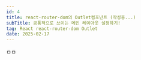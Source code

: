 ```yaml
---
id: 4
title: react-router-dom의 Outlet컴포넌트 (작성중...)
subTitle: 공통적으로 쓰이는 메인 레이아웃 설정하기!
tag: React react-router-dom Outlet
date: 2025-02-17
---
```


ㅁㅁ